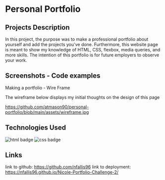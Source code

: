 # Personal Portfolio

## Projects Description
 In this project, the purpose was to make a professional portfolio about yourself and add the projects you've done. Furthermore, this website page is meant to show my knowledge of HTML, CSS, flexbox, media queries, and more skills. The intention of this portfolio is for future employers to observe your work. 

## Screenshots - Code examples
Making a portfolio - Wire Frame

The wireframe below displays my initial thoughts on the design of this page

https://github.com/atmason90/personal-portfolio/blob/main/assets/wireframe.jpg




## Technologies Used 
![html badge](https://img.shields.io/badge/language-html-red)
![css badge](https://img.shields.io/badge/language-css-green)

## Links
link to github: https://github.com/nfallis96
link to deployment: https://nfallis96.github.io/Nicole-Portfolio-Challenge-2/

